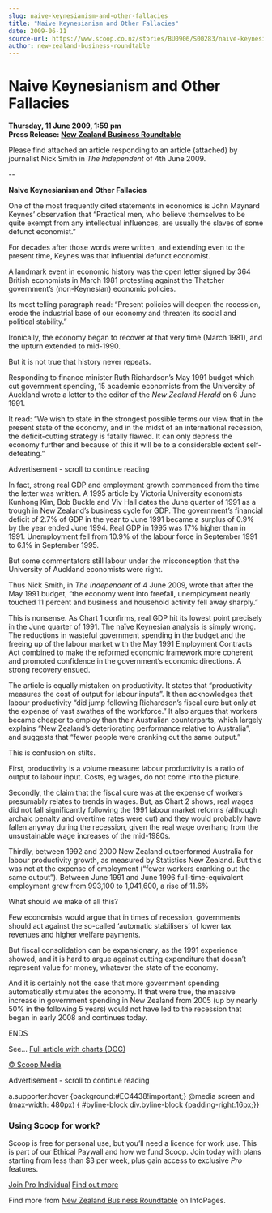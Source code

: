 ```yaml
---
slug: naive-keynesianism-and-other-fallacies
title: "Naive Keynesianism and Other Fallacies"
date: 2009-06-11
source-url: https://www.scoop.co.nz/stories/BU0906/S00283/naive-keynesianism-and-other-fallacies.htm
author: new-zealand-business-roundtable
---
```

Naive Keynesianism and Other Fallacies
======================================

**Thursday, 11 June 2009, 1:59 pm**  
**Press Release: [New Zealand Business Roundtable](https://info.scoop.co.nz/New_Zealand_Business_Roundtable)**

Please find attached an article responding to an article (attached) by journalist Nick Smith in _The Independent_ of 4th June 2009.

\--

**Naive Keynesianism and Other Fallacies**

One of the most frequently cited statements in economics is John Maynard Keynes’ observation that “Practical men, who believe themselves to be quite exempt from any intellectual influences, are usually the slaves of some defunct economist.”

For decades after those words were written, and extending even to the present time, Keynes was that influential defunct economist.

A landmark event in economic history was the open letter signed by 364 British economists in March 1981 protesting against the Thatcher government’s (non-Keynesian) economic policies.

Its most telling paragraph read: “Present policies will deepen the recession, erode the industrial base of our economy and threaten its social and political stability.”

Ironically, the economy began to recover at that very time (March 1981), and the upturn extended to mid-1990.

But it is not true that history never repeats.

Responding to finance minister Ruth Richardson’s May 1991 budget which cut government spending, 15 academic economists from the University of Auckland wrote a letter to the editor of the _New Zealand Herald_ on 6 June 1991.

It read: “We wish to state in the strongest possible terms our view that in the present state of the economy, and in the midst of an international recession, the deficit-cutting strategy is fatally flawed. It can only depress the economy further and because of this it will be to a considerable extent self-defeating.”

Advertisement - scroll to continue reading





In fact, strong real GDP and employment growth commenced from the time the letter was written. A 1995 article by Victoria University economists Kunhong Kim, Bob Buckle and Viv Hall dates the June quarter of 1991 as a trough in New Zealand’s business cycle for GDP. The government’s financial deficit of 2.7% of GDP in the year to June 1991 became a surplus of 0.9% by the year ended June 1994. Real GDP in 1995 was 17% higher than in 1991. Unemployment fell from 10.9% of the labour force in September 1991 to 6.1% in September 1995.

But some commentators still labour under the misconception that the University of Auckland economists were right.

Thus Nick Smith, in _The Independent_ of 4 June 2009, wrote that after the May 1991 budget, “the economy went into freefall, unemployment nearly touched 11 percent and business and household activity fell away sharply.”

This is nonsense. As Chart 1 confirms, real GDP hit its lowest point precisely in the June quarter of 1991. The naïve Keynesian analysis is simply wrong. The reductions in wasteful government spending in the budget and the freeing up of the labour market with the May 1991 Employment Contracts Act combined to make the reformed economic framework more coherent and promoted confidence in the government’s economic directions. A strong recovery ensued.

The article is equally mistaken on productivity. It states that “productivity measures the cost of output for labour inputs”. It then acknowledges that labour productivity “did jump following Richardson’s fiscal cure but only at the expense of vast swathes of the workforce.” It also argues that workers became cheaper to employ than their Australian counterparts, which largely explains “New Zealand’s deteriorating performance relative to Australia”, and suggests that “fewer people were cranking out the same output.”

This is confusion on stilts.

First, productivity is a volume measure: labour productivity is a ratio of output to labour input. Costs, eg wages, do not come into the picture.

Secondly, the claim that the fiscal cure was at the expense of workers presumably relates to trends in wages. But, as Chart 2 shows, real wages did not fall significantly following the 1991 labour market reforms (although archaic penalty and overtime rates were cut) and they would probably have fallen anyway during the recession, given the real wage overhang from the unsustainable wage increases of the mid-1980s.

Thirdly, between 1992 and 2000 New Zealand outperformed Australia for labour productivity growth, as measured by Statistics New Zealand. But this was not at the expense of employment (“fewer workers cranking out the same output”). Between June 1991 and June 1996 full-time-equivalent employment grew from 993,100 to 1,041,600, a rise of 11.6%

What should we make of all this?

Few economists would argue that in times of recession, governments should act against the so-called ‘automatic stabilisers’ of lower tax revenues and higher welfare payments.

But fiscal consolidation can be expansionary, as the 1991 experience showed, and it is hard to argue against cutting expenditure that doesn’t represent value for money, whatever the state of the economy.

And it is certainly not the case that more government spending automatically stimulates the economy. If that were true, the massive increase in government spending in New Zealand from 2005 (up by nearly 50% in the following 5 years) would not have led to the recession that began in early 2008 and continues today.

ENDS

  
See... [Full article with charts (DOC)](http://img.scoop.co.nz/media/pdfs/0906/Naive_Keynesianism_and_Other_Fallacies.doc)

[© Scoop Media](http://www.scoop.co.nz/about/terms.html)  

Advertisement - scroll to continue reading



a.supporter:hover {background:#EC4438!important;} @media screen and (max-width: 480px) { #byline-block div.byline-block {padding-right:16px;}}

### Using Scoop for work?

Scoop is free for personal use, but you’ll need a licence for work use. This is part of our Ethical Paywall and how we fund Scoop. Join today with plans starting from less than $3 per week, plus gain access to exclusive _Pro_ features.  
  
[Join Pro Individual](https://pro.scoop.co.nz/Individual/?from=ProIn24) [Find out more](https://pro.scoop.co.nz/using-scoop-for-work/?from=ProIn24)

Find more from [New Zealand Business Roundtable](https://info.scoop.co.nz/New_Zealand_Business_Roundtable) on InfoPages.
